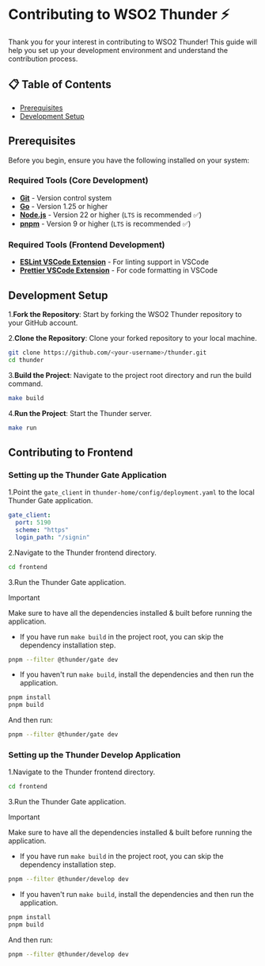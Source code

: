 # Contributing to WSO2 Thunder ⚡

Thank you for your interest in contributing to WSO2 Thunder! This guide will help you set up your development environment and understand the contribution process.

## 📋 Table of Contents

- [Prerequisites](#prerequisites)
- [Development Setup](#development-setup)

## Prerequisites

Before you begin, ensure you have the following installed on your system:

### Required Tools (Core Development)

- **[Git](https://git-scm.com/downloads)** - Version control system
- **[Go](https://golang.org/doc/install)** - Version 1.25 or higher
- **[Node.js](https://nodejs.org/en/download/)** - Version 22 or higher (`LTS` is recommended ✅)
- **[pnpm](https://pnpm.io/installation)** - Version 9 or higher (`LTS` is recommended ✅)

### Required Tools (Frontend Development)

- **[ESLint VSCode Extension](https://marketplace.visualstudio.com/items?itemName=dbaeumer.vscode-eslint)** - For linting support in VSCode
- **[Prettier VSCode Extension](https://marketplace.visualstudio.com/items?itemName=esbenp.prettier-vscode)** - For code formatting in VSCode

## Development Setup

1.**Fork the Repository**: Start by forking the WSO2 Thunder repository to your GitHub account.

2.**Clone the Repository**: Clone your forked repository to your local machine.

```bash
git clone https://github.com/<your-username>/thunder.git
cd thunder
```

3.**Build the Project**: Navigate to the project root directory and run the build command.

```bash
make build
```

4.**Run the Project**: Start the Thunder server.

```bash
make run
```

## Contributing to Frontend

### Setting up the Thunder Gate Application

1.Point the `gate_client` in `thunder-home/config/deployment.yaml` to the local Thunder Gate application.

```yaml
gate_client:
  port: 5190
  scheme: "https"
  login_path: "/signin"
```

2.Navigate to the Thunder frontend directory.

```bash
cd frontend
```

3.Run the Thunder Gate application.

> [!IMPORTANT]
> Make sure to have all the dependencies installed & built before running the application.

- If you have run `make build` in the project root, you can skip the dependency installation step.

```bash
pnpm --filter @thunder/gate dev
```

- If you haven't run `make build`, install the dependencies and then run the application.

```bash
pnpm install
pnpm build
```

And then run:

```bash
pnpm --filter @thunder/gate dev
```

### Setting up the Thunder Develop Application

1.Navigate to the Thunder frontend directory.

```bash
cd frontend
```

3.Run the Thunder Gate application.

> [!IMPORTANT]
> Make sure to have all the dependencies installed & built before running the application.

- If you have run `make build` in the project root, you can skip the dependency installation step.

```bash
pnpm --filter @thunder/develop dev
```

- If you haven't run `make build`, install the dependencies and then run the application.

```bash
pnpm install
pnpm build
```

And then run:

```bash
pnpm --filter @thunder/develop dev
```
